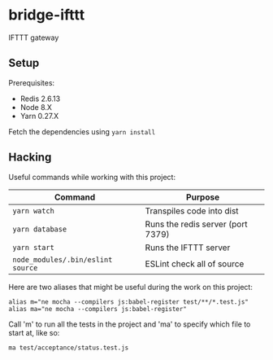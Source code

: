 # bridge-ifttt

IFTTT gateway

## Setup

Prerequisites: 

* Redis 2.6.13
* Node 8.X
* Yarn 0.27.X

Fetch the dependencies using `yarn install`

## Hacking

Useful commands while working with this project: 

| Command                           | Purpose                           |
| --------------------------------- | --------------------------------- |
| `yarn watch`                      | Transpiles code into dist         |
| `yarn database`                   | Runs the redis server (port 7379) |
| `yarn start`                      | Runs the IFTTT server             |
| `node_modules/.bin/eslint source` | ESLint check all of source        |

Here are two aliases that might be useful during the work on this project: 

```shell
alias m="ne mocha --compilers js:babel-register test/**/*.test.js"
alias ma="ne mocha --compilers js:babel-register"
```

Call 'm' to run all the tests in the project and 'ma' to specify which file to start at, like so: 

~~~shell
ma test/acceptance/status.test.js
~~~

